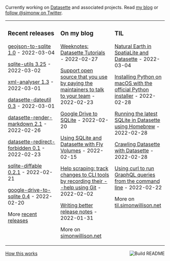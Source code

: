 Currently working on [Datasette](https://datasette.io/) and associated projects. Read [my blog](https://simonwillison.net/) or [follow @simonw on Twitter](https://twitter.com/simonw).

<table><tr><td valign="top" width="33%">

### Recent releases
<!-- recent_releases starts -->
[geojson-to-sqlite 1.0](https://github.com/simonw/geojson-to-sqlite/releases/tag/1.0) - 2022-03-04

[sqlite-utils 3.25](https://github.com/simonw/sqlite-utils/releases/tag/3.25) - 2022-03-02

[xml-analyser 1.3](https://github.com/simonw/xml-analyser/releases/tag/1.3) - 2022-03-01

[datasette-dateutil 0.3](https://github.com/simonw/datasette-dateutil/releases/tag/0.3) - 2022-03-01

[datasette-render-markdown 2.1](https://github.com/simonw/datasette-render-markdown/releases/tag/2.1) - 2022-02-26

[datasette-redirect-forbidden 0.1](https://github.com/simonw/datasette-redirect-forbidden/releases/tag/0.1) - 2022-02-23

[sqlite-diffable 0.2.1](https://github.com/simonw/sqlite-diffable/releases/tag/0.2.1) - 2022-02-21

[google-drive-to-sqlite 0.4](https://github.com/simonw/google-drive-to-sqlite/releases/tag/0.4) - 2022-02-20
<!-- recent_releases ends -->
More [recent releases](https://github.com/simonw/simonw/blob/main/releases.md)
</td><td valign="top" width="34%">

### On my blog
<!-- blog starts -->
[Weeknotes: Datasette Tutorials](http://simonwillison.net/2022/Feb/27/datasette-tutorials/) - 2022-02-27

[Support open source that you use by paying the maintainers to talk to your team](http://simonwillison.net/2022/Feb/23/support-open-source/) - 2022-02-23

[Google Drive to SQLite](http://simonwillison.net/2022/Feb/20/google-drive-to-sqlite/) - 2022-02-20

[Using SQLite and Datasette with Fly Volumes](http://simonwillison.net/2022/Feb/15/fly-volumes/) - 2022-02-15

[Help scraping: track changes to CLI tools by recording their --help using Git](http://simonwillison.net/2022/Feb/2/help-scraping/) - 2022-02-02

[Writing better release notes](http://simonwillison.net/2022/Jan/31/release-notes/) - 2022-01-31
<!-- blog ends -->
More on [simonwillison.net](https://simonwillison.net/)
</td><td valign="top" width="33%">

### TIL
<!-- tils starts -->
[Natural Earth in SpatiaLite and Datasette](https://til.simonwillison.net/gis/natural-earth-in-spatialite-and-datasette) - 2022-03-04

[Installing Python on macOS with the official Python installer](https://til.simonwillison.net/macos/python-installer-macos) - 2022-02-28

[Running the latest SQLite in Datasette using Homebrew](https://til.simonwillison.net/homebrew/latest-sqlite) - 2022-02-28

[Crawling Datasette with Datasette](https://til.simonwillison.net/datasette/crawling-datasette-with-datasette) - 2022-02-28

[Using curl to run GraphQL queries from the command line](https://til.simonwillison.net/graphql/graphql-with-curl) - 2022-02-22
<!-- tils ends -->
More on [til.simonwillison.net](https://til.simonwillison.net/)
</td></tr></table>

<a href="https://github.com/simonw/simonw/actions"><img src="https://github.com/simonw/simonw/workflows/Build%20README/badge.svg" align="right" alt="Build README"></a> <a href="https://simonwillison.net/2020/Jul/10/self-updating-profile-readme/">How this works</a>
